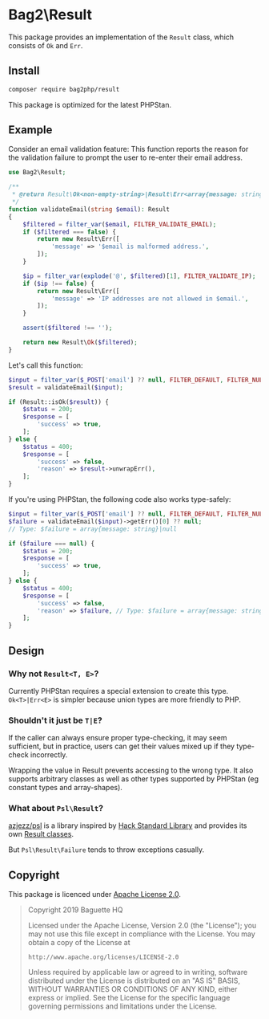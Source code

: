 # Bag2\Result

This package provides an implementation of the `Result` class, which consists of `Ok` and `Err`.

## Install

```sh
composer require bag2php/result
```

This package is optimized for the latest PHPStan.

## Example

Consider an email validation feature: This function reports the reason for the validation failure to prompt the user to re-enter their email address.

```php
use Bag2\Result;

/**
 * @return Result\Ok<non-empty-string>|Result\Err<array{message: string}>
 */
function validateEmail(string $email): Result
{
    $filtered = filter_var($email, FILTER_VALIDATE_EMAIL);
    if ($filtered === false) {
        return new Result\Err([
            'message' => '$email is malformed address.',
        ]);
    }

    $ip = filter_var(explode('@', $filtered)[1], FILTER_VALIDATE_IP);
    if ($ip !== false) {
        return new Result\Err([
            'message' => 'IP addresses are not allowed in $email.',
        ]);
    }

    assert($filtered !== '');

    return new Result\Ok($filtered);
}
```

Let's call this function:

```php
$input = filter_var($_POST['email'] ?? null, FILTER_DEFAULT, FILTER_NULL_ON_FAILURE) ?? '';
$result = validateEmail($input);

if (Result::isOk($result)) {
    $status = 200;
    $response = [
        'success' => true,
    ];
} else {
    $status = 400;
    $response = [
        'success' => false,
        'reason' => $result->unwrapErr(),
    ];
}
```

If you're using PHPStan, the following code also works type-safely:

```php
$input = filter_var($_POST['email'] ?? null, FILTER_DEFAULT, FILTER_NULL_ON_FAILURE) ?? '';
$failure = validateEmail($input)->getErr()[0] ?? null;
// Type: $failure = array{message: string}|null

if ($failure === null) {
    $status = 200;
    $response = [
        'success' => true,
    ];
} else {
    $status = 400;
    $response = [
        'success' => false,
        'reason' => $failure, // Type: $failure = array{message: string}
    ];
}
```

## Design

### Why not `Result<T, E>`?

Currently PHPStan requires a special extension to create this type. `Ok<T>|Err<E>` is simpler because union types are more friendly to PHP.

### Shouldn't it just be `T|E`?

If the caller can always ensure proper type-checking, it may seem sufficient, but in practice, users can get their values mixed up if they type-check incorrectly.

Wrapping the value in Result prevents accessing to the wrong type. It also supports arbitrary classes as well as other types supported by PHPStan (eg constant types and array-shapes).

### What about `Psl\Result`?

[azjezz/psl](https://github.com/azjezz/psl) is a library inspired by [Hack Standard Library](https://github.com/hhvm/hsl) and provides its own [Result classes](https://github.com/azjezz/psl/tree/next/src/Psl/Result).

But `Psl\Result\Failure` tends to throw exceptions casually.

## Copyright

This package is licenced under [Apache License 2.0][Apache-2.0].

> Copyright 2019 Baguette HQ
>
> Licensed under the Apache License, Version 2.0 (the "License");
> you may not use this file except in compliance with the License.
> You may obtain a copy of the License at
>
>     http://www.apache.org/licenses/LICENSE-2.0
>
> Unless required by applicable law or agreed to in writing, software
> distributed under the License is distributed on an "AS IS" BASIS,
> WITHOUT WARRANTIES OR CONDITIONS OF ANY KIND, either express or implied.
> See the License for the specific language governing permissions and
> limitations under the License.

[Apache-2.0]: https://www.apache.org/licenses/LICENSE-2.0
